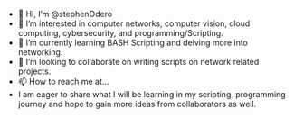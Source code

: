 - 👋 Hi, I’m @stephenOdero
- 👀 I’m interested in computer networks, computer vision, cloud computing, cybersecurity, and programming/Scripting.
- 🌱 I’m currently learning BASH Scripting and delving more into networking. 
- 💞️ I’m looking to collaborate on writing scripts on network related projects. 
- 📫 How to reach me at... 
- I am eager to share what I will be learning in my scripting, programming journey and hope to gain more ideas from collaborators as well. 
<!---
stephenOdero/stephenOdero is a ✨ special ✨ repository because its `README.md` (this file) appears on your GitHub profile.
You can click the Preview link to take a look at your changes.
--->
